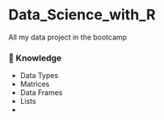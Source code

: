 # Data_Science_with_R
All my data project in the bootcamp
### 📑 Knowledge
- Data Types
- Matrices
- Data Frames
- Lists
- 

